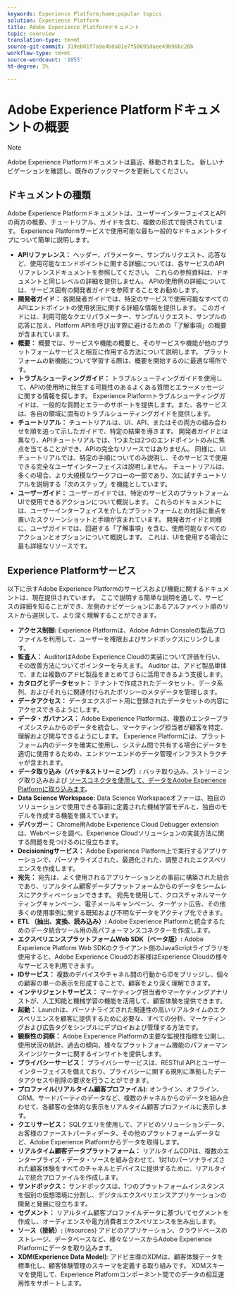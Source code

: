 ```yaml
---
keywords: Experience Platform;home;popular topics
solution: Experience Platform
title: Adobe Experience Platformドキュメント
topic: overview
translation-type: tm+mt
source-git-commit: 319eb01f7a9e4bda01e7f50695daee49b96bc20b
workflow-type: tm+mt
source-wordcount: '1055'
ht-degree: 3%

---
```



# Adobe Experience Platformドキュメントの概要

>[!NOTE]
>Adobe Experience Platformドキュメントは最近、移動されました。 新しいナビゲーションを確認し、既存のブックマークを更新してください。

## ドキュメントの種類

Adobe Experience Platformドキュメントは、ユーザーインターフェイスとAPIの両方の概要、チュートリアル、ガイドを含む、複数の形式で提供されています。 Experience Platformサービスで使用可能な最も一般的なドキュメントタイプについて簡単に説明します。

* **APIリファレンス：** ヘッダー、パラメーター、サンプルリクエスト、応答など、使用可能なエンドポイントに関する詳細については、各サービスのAPIリファレンスドキュメントを参照してください。 これらの参照資料は、ドキュメントと同じレベルの詳細を提供しません。 APIの使用例の詳細については、サービス固有の開発者ガイドを参照することをお勧めします。
* **開発者ガイド：** 各開発者ガイドでは、特定のサービスで使用可能なすべてのAPIエンドポイントの使用状況に関する詳細な情報を提供します。 このガイドには、利用可能なクエリパラメーター、サンプルリクエスト、サンプルの応答に加え、Platform APIを呼び出す際に避けるための「了解事項」の概要が含まれています。
* **概要：** 概要では、サービスや機能の概要と、そのサービスや機能が他のプラットフォームサービスと相互に作用する方法について説明します。 プラットフォームの新機能について学習する際は、概要を開始するのに最適な場所です。
* **トラブルシューティングガイド：** トラブルシューティングガイドを使用して、APIの使用時に発生する可能性のあるよくある質問とエラーメッセージに関する情報を探します。 Experience Platformトラブルシューティングガイドは、一般的な質問とエラーのサポートを提供します。また、各サービスは、各自の領域に固有のトラブルシューティングガイドを提供します。
* **チュートリアル：** チュートリアルは、UI、API、またはその両方の組み合わせを順を追って示したガイドで、特定の結果を導きます。 開発者ガイドとは異なり、APIチュートリアルでは、1つまたは2つのエンドポイントのみに焦点を当てることができ、APIの完全なリソースではありません。 同様に、UIチュートリアルでは、特定の手順についてのみ説明し、そのサービスで使用できる完全なユーザインターフェイスは説明しません。 チュートリアルは、多くの場合、より大規模なワークフローの一部であり、次に試すチュートリアルを説明する「次のステップ」を機能としています。
* **ユーザーガイド：** ユーザーガイドでは、特定のサービスのプラットフォームUIで使用できるアクションについて概説します。 これらのドキュメントには、ユーザーインターフェイスを介したプラットフォームとの対話に重点を置いたスクリーンショットと手順が含まれています。 開発者ガイドと同様に、ユーザガイドでは、回避する「了解事項」を含む、使用可能なすべてのアクションとオプションについて概説します。 これは、UIを使用する場合に最も詳細なリソースです。

## Experience Platformサービス

以下に示すAdobe Experience Platformのサービスおよび機能に関するドキュメントは、現在提供されています。 ここで説明する簡単な説明を通して、サービスの詳細を知ることができ、左側のナビゲーションにあるアルファベット順のリストから選択して、より深く理解することができます。

* **アクセス制御:** Experience Platformは、Adobe Admin Consoleの製品プロファイルを利用して、ユーザーを権限およびサンドボックスにリンクします。
* **監査人：** AuditorはAdobe Experience Cloudの実装について評価を行い、その改善方法についてポインターを与えます。 Auditor は、アドビ製品単体で、または複数のアドビ製品をまとめてさらに活用できるよう支援します。
* **カタログとデータセット：** テナントで作成されたデータセット、データ系列、およびそれらに関連付けられたポリシーのメタデータを管理します。
* **データアクセス：** データエクスポート用に登録されたデータセットの内容にアクセスできるようにします。
* **データ・ガバナンス：** Adobe Experience Platformは、複数のエンタープライズシステムからのデータを統合し、マーケティング担当者が顧客を特定、理解および関与できるようにします。 Experience Platformには、プラットフォーム内のデータを確実に使用し、システム間で共有する場合にデータを適切に使用するための、エンドツーエンドのデータ管理インフラストラクチャが含まれます。
* **データ取り込み（バッチ&amp;ストリーミング）:** バッチ取り込み、ストリーミング取り込みおよび [ソースコネクタを使用して、データをAdobe Experience Platformに取り込みます](#sources)。
* **Data Science Workspace:** Data Science Workspaceオファーは、独自のソリューションで使用できる事前に定義された機械学習モデルと、独自のモデルを作成する機能を備えています。
* **デバッガー：** Chrome用Adobe Experience Cloud Debugger extensionは、Webページを調べ、Experience Cloudソリューションの実装方法に関する問題を見つけるのに役立ちます。
* **Decisioningサービス：** Adobe Experience Platform上で実行するアプリケーションで、パーソナライズされた、最適化された、調整されたエクスペリエンスを作成します。
* **宛先：** 宛先は、よく使用されるアプリケーションとの事前に構築された統合であり、リアルタイム顧客データプラットフォームからのデータをシームレスにアクティベーションできます。 宛先を使用して、クロスチャネルマーケティングキャンペーン、電子メールキャンペーン、ターゲット広告、その他多くの使用事例に関する既知および不明なデータをアクティブ化できます。
* **ETL （抽出、変換、読み込み）:** Adobe Experience Platformと統合するためのデータ統合ツール用の高パフォーマンスコネクターを作成します。
* **エクスペリエンスプラットフォームWeb SDK（ベータ版）:** Adobe Experience Platform Web SDKのクライアント側のJavaScriptライブラリを使用すると、Adobe Experience Cloudのお客様はExperience Cloudの様々なサービスを利用できます。
* **IDサービス：** 複数のデバイスやチャネル間の行動からIDをブリッジし、個々の顧客の単一の表示を形成することで、顧客をより深く理解できます。
* **インテリジェントサービス：** マーケティング担当者やマーケティングアナリストが、人工知能と機械学習の機能を活用して、顧客体験を提供できます。
* **起動：** Launchは、パーソナライズされた関連性の高いリアルタイムのエクスペリエンスを顧客に提供するために必要な、すべての分析、マーケティングおよび広告タグをシンプルにデプロイおよび管理する方法です。
* **観察性の洞察：** Adobe Experience Platformの主要な監視性指標を公開し、使用状況の統計、過去の傾向、様々なプラットフォーム機能のパフォーマンスインジケーターに関するインサイトを提供します。
* **プライバシーサービス：** プライバシーサービスは、RESTful APIとユーザーインターフェイスを備えており、プライバシーに関する規則に準拠したデータアクセスや削除の要求を行うことができます。
* **プロファイル(リアルタイム顧客プロファイル):** オンライン、オフライン、CRM、サードパーティのデータなど、複数のチャネルからのデータを組み合わせて、各顧客の全体的な表示をリアルタイム顧客プロファイルに表示します。
* **クエリサービス：** SQLクエリを使用して、アドビのソリューションデータ、お客様のファーストパーティデータ、その他のプラットフォームデータなど、Adobe Experience Platformからデータを取得します。
* **リアルタイム顧客データプラットフォーム：** リアルタイムCDPは、複数のエンタープライズ・データ・ソースを組み合わせて、1対1のパーソナライズされた顧客体験をすべてのチャネルとデバイスに提供するために、リアルタイムで統合プロファイルを作成します。
* **サンドボックス：** サンドボックスは、1つのプラットフォームインスタンスを個別の仮想環境に分割し、デジタルエクスペリエンスアプリケーションの開発と発展に役立ちます。
* **セグメント：** リアルタイム顧客プロファイルデータに基づいてセグメントを作成し、オーディエンスや電力消費者エクスペリエンスを生み出します。
* **ソース（接続）:** {#sources} アドビのアプリケーション、クラウドベースのストレージ、データベースなど、様々なソースからAdobe Experience Platformにデータを取り込みます。
* **XDM(Experience Data Model)**: アドビ主導のXDMは、顧客体験データを標準化し、顧客体験管理のスキーマを定義する取り組みです。 XDMスキーマを使用して、Experience Platformコンポーネント間でのデータの相互運用性をサポートします。